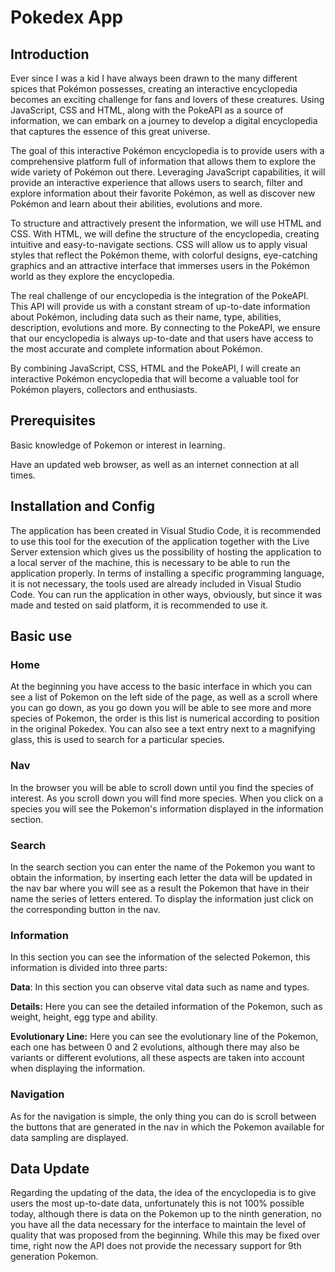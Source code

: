 # Pokedex App


## Introduction
Ever since I was a kid I have always been drawn to the many different spices that Pokémon possesses, creating an interactive encyclopedia becomes an exciting challenge for fans and lovers of these creatures. Using JavaScript, CSS and HTML, along with the PokeAPI as a source of information, we can embark on a journey to develop a digital encyclopedia that captures the essence of this great universe.

The goal of this interactive Pokémon encyclopedia is to provide users with a comprehensive platform full of information that allows them to explore the wide variety of Pokémon out there. Leveraging JavaScript capabilities, it will provide an interactive experience that allows users to search, filter and explore information about their favorite Pokémon, as well as discover new Pokémon and learn about their abilities, evolutions and more.

To structure and attractively present the information, we will use HTML and CSS. With HTML, we will define the structure of the encyclopedia, creating intuitive and easy-to-navigate sections. CSS will allow us to apply visual styles that reflect the Pokémon theme, with colorful designs, eye-catching graphics and an attractive interface that immerses users in the Pokémon world as they explore the encyclopedia.

The real challenge of our encyclopedia is the integration of the PokeAPI. This API will provide us with a constant stream of up-to-date information about Pokémon, including data such as their name, type, abilities, description, evolutions and more. By connecting to the PokeAPI, we ensure that our encyclopedia is always up-to-date and that users have access to the most accurate and complete information about Pokémon.

By combining JavaScript, CSS, HTML and the PokeAPI, I will create an interactive Pokémon encyclopedia that will become a valuable tool for Pokémon players, collectors and enthusiasts. 
## Prerequisites
Basic knowledge of Pokemon or interest in learning.

Have an updated web browser, as well as an internet connection at all times.

## Installation and Config
The application has been created in Visual Studio Code, it is recommended to use this tool for the execution of the application together with the Live Server extension which gives us the possibility of hosting the application to a local server of the machine, this is necessary to be able to run the application properly.
In terms of installing a specific programming language, it is not necessary, the tools used are already included in Visual Studio Code.
You can run the application in other ways, obviously, but since it was made and tested on said platform, it is recommended to use it.

## Basic use
### Home
At the beginning you have access to the basic interface in which you can see a list of Pokemon on the left side of the page, as well as a scroll where you can go down, as you go down you will be able to see more and more species of Pokemon, the order is this list is numerical according to position in the original Pokedex. 
You can also see a text entry next to a magnifying glass, this is used to search for a particular species. 

### Nav
In the browser you will be able to scroll down until you find the species of interest. As you scroll down you will find more species. When you click on a species you will see the Pokemon's information displayed in the information section.

### Search
In the search section you can enter the name of the Pokemon you want to obtain the information, by inserting each letter the data will be updated in the nav bar where you will see as a result the Pokemon that have in their name the series of letters entered. To display the information just click on the corresponding button in the nav.

### Information
In this section you can see the information of the selected Pokemon, this information is divided into three parts:

**Data**: In this section you can observe vital data such as name and types.

**Details:** Here you can see the detailed information of the Pokemon, such as weight, height, egg type and ability.

**Evolutionary Line:** Here you can see the evolutionary line of the Pokemon, each one has between 0 and 2 evolutions, although there may also be variants or different evolutions, all these aspects are taken into account when displaying the information.


### Navigation
As for the navigation is simple, the only thing you can do is scroll between the buttons that are generated in the nav in which the Pokemon available for data sampling are displayed.

## Data Update
Regarding the updating of the data, the idea of the encyclopedia is to give users the most up-to-date data, unfortunately this is not 100% possible today, although there is data on the Pokemon up to the ninth generation, no you have all the data necessary for the interface to maintain the level of quality that was proposed from the beginning. While this may be fixed over time, right now the API does not provide the necessary support for 9th generation Pokemon.

